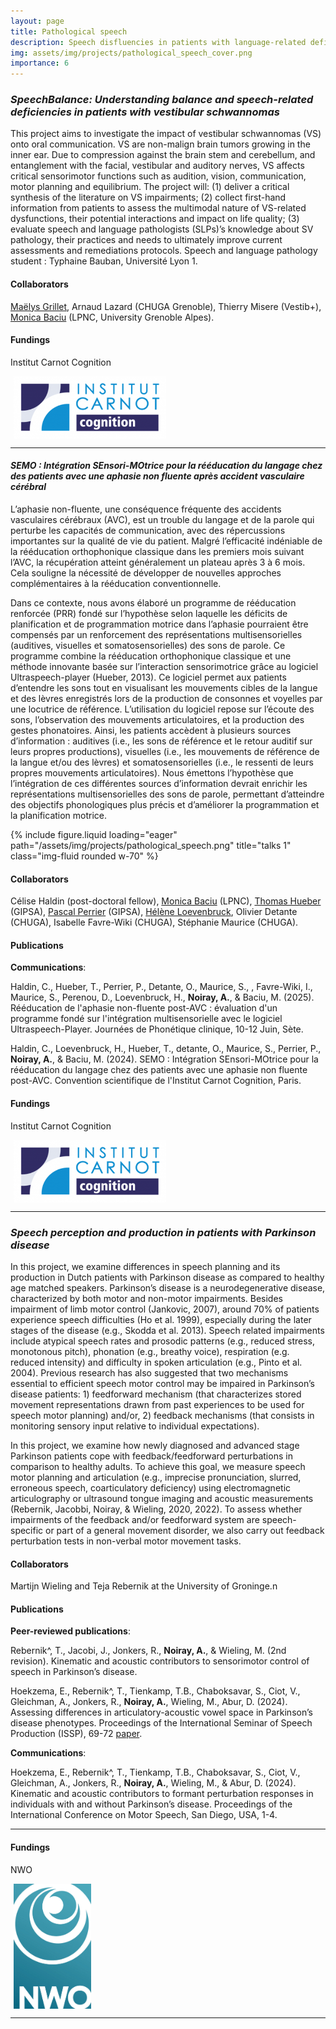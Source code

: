 ```yaml
---
layout: page
title: Pathological speech
description: Speech disfluencies in patients with language-related deficiencies
img: assets/img/projects/pathological_speech_cover.png
importance: 6
---
```


### _SpeechBalance: Understanding balance and speech-related deficiencies in patients with vestibular schwannomas_

This project aims to investigate the impact of vestibular schwannomas (VS) onto oral communication. VS are non-malign brain tumors growing in the inner ear. Due to compression against the brain stem and cerebellum, and entanglement with the facial, vestibular and auditory nerves, VS affects critical sensorimotor functions such as audition, vision, communication, motor planning and equilibrium. 
The project will: (1) deliver a critical synthesis of the literature on VS impairments; (2) collect first-hand
information from patients to assess the multimodal nature of VS-related dysfunctions, their potential interactions and impact on life quality; (3) evaluate speech and language pathologists (SLPs)’s knowledge about SV pathology, their practices and needs to ultimately improve current assessments and remediations protocols.
Speech and language pathology student : Typhaine Bauban, Université Lyon 1.

#### Collaborators

[Maëlys Grillet](https://www.linkedin.com/in/maëlys-grillet-b201a7216/?originalSubdomain=fr), Arnaud Lazard (CHUGA Grenoble), Thierry Misere (Vestib+), [Monica Baciu](https://lpnc.univ-grenoble-alpes.fr/fr/monica-baciu) (LPNC, University Grenoble Alpes). 

#### Fundings

Institut Carnot Cognition

<img src="/assets/img/fundings/institutCarnotCognition.png" alt="logo" style="height:100px; vertical-align:middle; margin-left:5px;">

---

#### _SEMO : Intégration SEnsori-MOtrice pour la rééducation du langage chez des patients avec une aphasie non fluente après accident vasculaire cérébral_

L’aphasie non-fluente, une conséquence fréquente des accidents vasculaires cérébraux (AVC), est un trouble du langage et de la parole qui perturbe les capacités de communication, avec des répercussions importantes sur la qualité de vie du patient. Malgré l’efficacité indéniable de la rééducation orthophonique classique dans les premiers mois suivant l’AVC, la récupération atteint généralement un plateau après 3 à 6 mois. Cela souligne la nécessité de développer de nouvelles approches complémentaires à la rééducation conventionnelle.

Dans ce contexte, nous avons élaboré un programme de rééducation renforcée (PRR) fondé sur l’hypothèse selon laquelle les déficits de planification et de programmation motrice dans l’aphasie pourraient être compensés par un renforcement des représentations multisensorielles (auditives, visuelles et somatosensorielles) des sons de parole. Ce programme combine la rééducation orthophonique classique et une méthode innovante basée sur l’interaction sensorimotrice grâce au logiciel Ultraspeech-player (Hueber, 2013). Ce logiciel permet aux patients d’entendre les sons tout en visualisant les mouvements cibles de la langue et des lèvres enregistrés lors de la production de consonnes et voyelles par une locutrice de référence. L’utilisation du logiciel repose sur l’écoute des sons, l’observation des mouvements articulatoires, et la production des gestes phonatoires.
Ainsi, les patients accèdent à plusieurs sources d’information : auditives (i.e., les sons de référence et le retour auditif sur leurs propres productions), visuelles (i.e., les mouvements de référence de la langue et/ou des lèvres) et somatosensorielles (i.e., le ressenti de leurs propres mouvements articulatoires). Nous émettons l’hypothèse que l’intégration de ces différentes sources d’information devrait enrichir les représentations multisensorielles des sons de parole, permettant d’atteindre des objectifs phonologiques plus précis et d’améliorer la programmation et la planification motrice.

<div class="row">
    <div style="max-width:800px; margin:auto;" class="">
        {% include figure.liquid loading="eager" path="/assets/img/projects/pathological_speech.png" title="talks 1"
        class="img-fluid rounded w-70"
        %}
    </div>
</div>

#### Collaborators

Célise Haldin (post-doctoral fellow), [Monica Baciu](https://lpnc.univ-grenoble-alpes.fr/fr/monica-baciu) (LPNC), [Thomas Hueber](https://www.gipsa-lab.grenoble-inp.fr/~thomas.hueber/) (GIPSA), [Pascal Perrier](https://cv.hal.science/pascal-perrier) (GIPSA), [Hélène Loevenbruck](https://lpnc.univ-grenoble-alpes.fr/fr/helene-loevenbruck), Olivier Detante (CHUGA), Isabelle Favre-Wiki (CHUGA), Stéphanie Maurice (CHUGA).

#### Publications

**Communications**:

Haldin, C., Hueber, T., Perrier, P., Detante, O., Maurice, S., , Favre-Wiki, I., Maurice, S., Perenou, D., Loevenbruck, H., **Noiray, A.**, & Baciu, M. (2025). Rééducation de l'aphasie non-fluente post-AVC : évaluation d'un programme fondé sur l'intégration multisensorielle avec le logiciel Ultraspeech-Player. Journées de Phonétique clinique, 10-12 Juin, Sète.

Haldin, C., Loevenbruck, H., Hueber, T., detante, O., Maurice, S., Perrier, P., **Noiray, A.**, & Baciu, M. (2024). SEMO : Intégration SEnsori-MOtrice pour la rééducation du langage chez des patients avec une aphasie non fluente post-AVC. Convention scientifique de l'Institut Carnot Cognition, Paris.

#### Fundings

Institut Carnot Cognition

<img src="/assets/img/fundings/institutCarnotCognition.png" alt="logo" style="height:100px; vertical-align:middle; margin-left:5px;">

---

### _Speech perception and production in patients with Parkinson disease_

In this project, we examine differences in speech planning and its production in Dutch patients with Parkinson disease as compared to healthy age matched speakers. Parkinson’s disease is a neurodegenerative disease, characterized by both motor and non-motor impairments. Besides impairment of limb motor control (Jankovic, 2007), around 70% of patients experience speech difficulties (Ho et al. 1999), especially during the later stages of the disease (e.g., Skodda et al. 2013). Speech related impairments include atypical speech rates and prosodic patterns (e.g., reduced stress, monotonous pitch), phonation (e.g., breathy voice), respiration (e.g. reduced intensity) and difficulty in spoken articulation (e.g., Pinto et al. 2004). Previous research has also suggested that two mechanisms essential to efficient speech motor control may be impaired in Parkinson’s disease patients: 1) feedforward mechanism (that characterizes stored movement representations drawn from past experiences to be used for speech motor planning) and/or, 2) feedback mechanisms (that consists in monitoring sensory input relative to individual expectations).

In this project, we examine how newly diagnosed and advanced stage Parkinson patients cope with feedback/feedforward perturbations in comparison to healthy adults. To achieve this goal, we measure speech motor planning and articulation (e.g., imprecise pronunciation, slurred, erroneous speech, coarticulatory deficiency) using electromagnetic articulography or ultrasound tongue imaging and acoustic measurements (Rebernik, Jacobbi, Noiray, & Wieling, 2020, 2022). ﻿To assess whether impairments of the feedback and/or feedforward system are speech-specific or part of a general movement disorder, we also carry out feedback perturbation tests in non-verbal motor movement tasks.

#### Collaborators
Martijn Wieling and Teja Rebernik at the University of Groninge.n

#### Publications

**Peer-reviewed publications**:

Rebernik^, T., Jacobi, J., Jonkers, R., **Noiray, A.**, & Wieling, M. (2nd revision). Kinematic and acoustic contributors to sensorimotor control of speech in Parkinson’s disease.

Hoekzema, E., Rebernik^, T., Tienkamp, T.B., Chaboksavar, S., Ciot, V., Gleichman, A., Jonkers, R., **Noiray, A.**, Wieling, M., Abur, D. (2024). Assessing differences in articulatory-acoustic vowel space in Parkinson’s disease phenotypes. Proceedings of the International Seminar of Speech Production (ISSP), 69-72 [paper](https://aburlab.web.rug.nl/wp-content/uploads/2024/04/Hoekzema_Rebernik_EtAl_2024.pdf).

**Communications**:

Hoekzema, E., Rebernik^, T., Tienkamp, T.B., Chaboksavar, S., Ciot, V., Gleichman, A., Jonkers, R., **Noiray, A.**, Wieling, M., & Abur, D. (2024). Kinematic and acoustic contributors to formant perturbation responses in individuals with and without Parkinson’s disease. Proceedings of the International Conference on Motor Speech, San Diego, USA, 1-4.

---

#### Fundings

NWO

<img src="/assets/img/fundings/nwo.jpg" alt="logo" style="height:200px; vertical-align:middle; margin-left:5px;">

---


